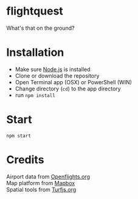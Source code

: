 # flightquest
What's that on the ground?

# Installation
- Make sure [Node.js](https://nodejs.org) is installed
- Clone or download the repository 
- Open Terminal app (OSX) or PowerShell (WIN)
- Change directory (`cd`) to the app directory
- run `npm install`

# Start
`npm start`

# Credits
Airport data from [Openflights.org](https://openflights.org/data.html)  
Map platform from [Mapbox](mapbox.com)  
Spatial tools from [Turfjs.org](www.turfjs.org)  

